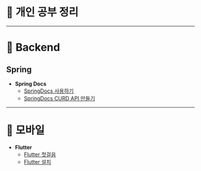 # 📗 개인 공부 정리

<hr>

# 📒 Backend

## Spring
- **Spring Docs**
  - [SpringDocs 사용하기](./Backend/Spring/SpringDocs/SpringDocs%20소개.md)
  - [SpringDocs CURD API 만들기](./Backend/Spring/SpringDocs/SpringDocs%20CURD%20API%20만들기.md)

<hr>

# 📒 모바일
- **Flutter**
  - [Flutter 첫걸음](./모바일/Flutter/Flutter%20첫걸음.md)
  - [Flutter 설치](./모바일/Flutter/Flutter%20설치.md)
